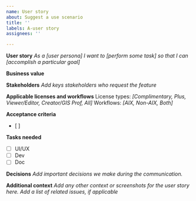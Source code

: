 ```yaml
---
name: User story
about: Suggest a use scenario
title: ''
labels: A-user story
assignees: ''

---
```



**User story**
_As a [user persona] I want to [perform some task] so that I can [accomplish a particular goal]_

<!-- EXAMPLE:
As a designer, I want to save a copy of my mapboards so I can see which areas have been worked on from previous sessions for projects that require stitching together multiple map extents.
-->

**Business value**


**Stakeholders**
_Add keys stakeholders who request the feature_

**Applicable licenses and workflows**
License types:  _[Complimentary, Plus, Viewer/Editor, Creator/GIS Prof, All]_
Workflows: _[AIX, Non-AIX, Both]_

**Acceptance criteria**
- [ ] 

**Tasks needed**
- [ ] UI/UX
- [ ] Dev
- [ ] Doc

**Decisions**
_Add important decisions we make during the communication._

**Additional context**
_Add any other context or screenshots for the user story here.
Add a list of related issues, if applicable_
